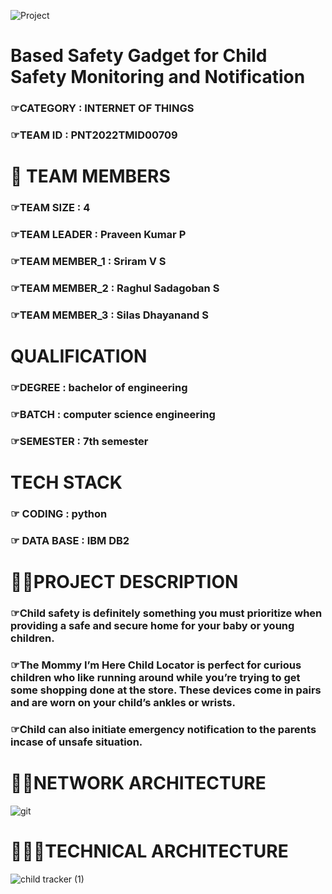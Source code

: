 ![Project](https://user-images.githubusercontent.com/115228039/202848143-005825e7-4f54-4ece-a83e-585182226257.jpeg)
# **Based Safety Gadget for Child Safety Monitoring and Notification**
### ☞CATEGORY : INTERNET OF THINGS
### ☞TEAM ID : PNT2022TMID00709
# 👦 **TEAM MEMBERS**
### ☞TEAM SIZE : 4
### ☞TEAM LEADER : Praveen Kumar P
### ☞TEAM MEMBER_1 : Sriram V S
### ☞TEAM MEMBER_2 : Raghul Sadagoban S
### ☞TEAM MEMBER_3 : Silas Dhayanand S
# **QUALIFICATION**
### ☞DEGREE : bachelor of engineering 
### ☞BATCH : computer science engineering
### ☞SEMESTER : 7th semester
# **TECH STACK**
### ☞ CODING : python
### ☞ DATA BASE : IBM DB2
# **👨‍🏫PROJECT DESCRIPTION**
### ☞Child safety is definitely something you must prioritize when providing a safe and secure home for your baby or young children.
### ☞The Mommy I’m Here Child Locator is perfect for curious children who like running around while you’re trying to get some shopping done at the store. These devices come in pairs and are worn on your child’s ankles or wrists.
### ☞Child can also initiate emergency notification to the parents incase of unsafe situation.
# 👨‍💻**NETWORK ARCHITECTURE**
![git](https://user-images.githubusercontent.com/113492779/198800977-2901c341-86a4-4ee0-ab33-13d9397eda82.PNG)
# 🔎👷‍♀️**TECHNICAL ARCHITECTURE**
![child tracker (1)](https://user-images.githubusercontent.com/113492779/200154407-76358dc6-c024-4e0e-b366-c8ccb9d5a921.png)
